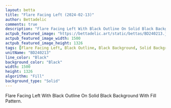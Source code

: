 ```yaml
---
layout: betta
title: "Flare Facing Left (2024-02-13)"
author: Bettadelic
comments: true
description: "Flare Facing Left With Black Outline On Solid Black Background With Fill Pattern."
actpub_featured_image: "https://bettadelic.art/static/bettas/BD240213.jpg"
actpub_featured_image_width: 1500
actpub_featured_image_height: 1326
tags: [Flare Facing Left, Black Outline, Black Background, Solid Background Pattern, Fill Pattern, February 2024]
unitName: "BD240213"
line_color: "Black"
background_color: "Black"
width: 1500
height: 1326
algorithm: "Fill"
background_type: "Solid"
---
```


Flare Facing Left With Black Outline On Solid Black Background With Fill Pattern.
